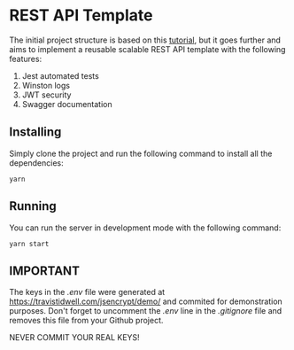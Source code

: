 # REST API Template

The initial project structure is based on this [tutorial](https://codesquery.com/build-scalable-nodejs-restapi-using-expressjs/), but it goes further and aims to implement a reusable scalable REST API template with the following features:

1. Jest automated tests
2. Winston logs
3. JWT security
4. Swagger documentation

## Installing

Simply clone the project and run the following command to install all the dependencies:

```
yarn
```

## Running

You can run the server in development mode with the following command:

```
yarn start
```

## IMPORTANT

The keys in the _.env_ file were generated at https://travistidwell.com/jsencrypt/demo/ and commited for demonstration purposes. Don't forget to uncomment the _.env_ line in the _.gitignore_ file and removes this file from your Github project.

NEVER COMMIT YOUR REAL KEYS!
